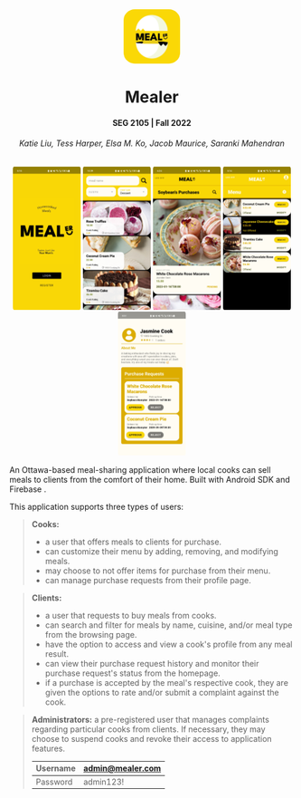<div align="center">
     <img alt="Mealer logo" src="app/src/main/res/drawable/logo.png" width="100" style="border-radius:20%"/>
</div>
<h1 align="center">Mealer</h1>
<h4 align="center">SEG 2105 | Fall 2022</h4>
<h6 align="center">Katie Liu, Tess Harper, Elsa M. Ko, Jacob Maurice, Saranki Mahendran</h6>
<div align="center">
     <img alt="landing activity" src="screenshots/landing.jpg" width="120" style="border-radius:2%"/>
     <img alt="client search activity" src="screenshots/search.jpg" width="120" style="border-radius:2%"/>
     <img alt="client home activity" src="screenshots/clienthome.jpg" width="120" style="border-radius:2%"/>
     <img alt="cook profile activity" src="screenshots/menu.jpg" width="120" style="border-radius:2%"/>
     <img alt="cook profile activity" src="screenshots/cookprofile.jpg" width="120" style="border-radius:2%"/>
</div>

An Ottawa-based meal-sharing application where local cooks can sell meals to clients from the
comfort of their home. Built with Android SDK and <a src="https://firebase.google.com/">Firebase</a>
.

This application supports three types of users:

> **Cooks:**
> - a user that offers meals to clients for purchase. 
> - can customize their menu by adding, removing, and modifying meals. 
> - may choose to not offer items for purchase from their menu.
> - can manage purchase requests from their profile page.

> **Clients:**
> - a user that requests to buy meals from cooks.
> - can search and filter for meals by name, cuisine, and/or meal type from the browsing page.
> - have the option to access and view a cook's profile from any meal result.
> - can view their purchase request history and monitor their purchase request's status from the homepage.
>  - if a purchase is accepted by the meal's respective cook, they are given the options to rate 
     and/or submit a complaint against the cook.

> **Administrators:**
a pre-registered user that manages complaints regarding particular cooks from clients. 
> If necessary, they may choose to suspend cooks and revoke their access to application features.
>
>
>   | Username | admin@mealer.com |
> |--|--|
> | Password | admin123! |

